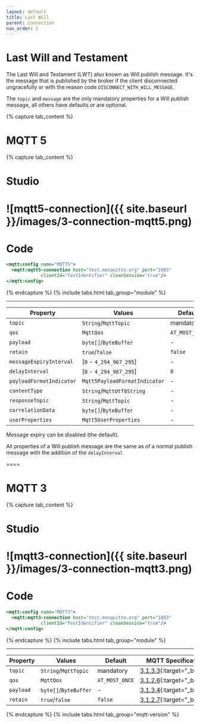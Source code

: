 ```yaml
---
layout: default
title: Last Will
parent: Connection
nav_order: 2
---
```


# Last Will and Testament

The Last Will and Testament (LWT) also known as Will publish message. It's the message that is published by the broker if the client disconnected ungracefully or with the reason code `DISCONNECT_WITH_WILL_MESSAGE`.

The `topic` and `message` are the only mandatory properties for a Will publish message, all others have defaults or are optional.

{% capture tab_content %}

MQTT 5
===

  {% capture tab_content %}
  
  Studio
  ===
![mqtt5-connection]({{ site.baseurl }}/images/3-connection-mqtt5.png)
  ====

  Code
  ===

```xml
<mqtt:config name="MQTT5">
  <mqtt:mqtt5-connection host="test.mosquitto.org" port="1883" 
             clientId="TestIdentifier" cleanSession="true"/>
</mqtt:config>
```

  {% endcapture %}
  {% include tabs.html tab_group="module" %}

---

| Property | Values | Default | MQTT Specification |
| -------- | ------ | ------- | ------------------ |
| `topic` | `String`/`MqttTopic` | mandatory | [3.1.3.3](https://docs.oasis-open.org/mqtt/mqtt/v5.0/os/mqtt-v5.0-os.html#_Toc3901069){:target="_blank"} |
| `qos` | `MqttQos` | `AT_MOST_ONCE` | [3.1.2.6](https://docs.oasis-open.org/mqtt/mqtt/v5.0/os/mqtt-v5.0-os.html#_Toc3901041){:target="_blank"} |
| `payload` | `byte[]`/`ByteBuffer` | - | [3.1.3.4](https://docs.oasis-open.org/mqtt/mqtt/v5.0/os/mqtt-v5.0-os.html#_Toc3901070){:target="_blank"} |
| `retain` | `true`/`false` | `false` | [3.1.2.7](https://docs.oasis-open.org/mqtt/mqtt/v5.0/os/mqtt-v5.0-os.html#_Toc3901042){:target="_blank"} |
| `messageExpiryInterval` | [`0` - `4_294_967_295`] | - | [3.1.3.2.4](https://docs.oasis-open.org/mqtt/mqtt/v5.0/os/mqtt-v5.0-os.html#_Toc3901064){:target="_blank"} |
| `delayInterval` | [`0` - `4_294_967_295`] | `0` | [3.1.3.2.2](https://docs.oasis-open.org/mqtt/mqtt/v5.0/os/mqtt-v5.0-os.html#_Toc3901062){:target="_blank"} |
| `payloadFormatIndicator` | `Mqtt5PayloadFormatIndicator` | - | [3.1.3.2.3](https://docs.oasis-open.org/mqtt/mqtt/v5.0/os/mqtt-v5.0-os.html#_Toc3901063){:target="_blank"} |
| `contentType` | `String`/`MqttUtf8String` | - | [3.1.3.2.5](https://docs.oasis-open.org/mqtt/mqtt/v5.0/os/mqtt-v5.0-os.html#_Toc3901065){:target="_blank"} |
| `responseTopic` | `String`/`MqttTopic` | - | [3.1.3.2.6](https://docs.oasis-open.org/mqtt/mqtt/v5.0/os/mqtt-v5.0-os.html#_Toc3901066){:target="_blank"} |
| `correlationData` | `byte[]`/`ByteBuffer` | - | [3.1.3.2.7](https://docs.oasis-open.org/mqtt/mqtt/v5.0/os/mqtt-v5.0-os.html#_Toc3901067){:target="_blank"} |
| `userProperties` | `Mqtt5UserProperties` | - | [3.1.3.2.8](https://docs.oasis-open.org/mqtt/mqtt/v5.0/os/mqtt-v5.0-os.html#_Toc3901068){:target="_blank"} |

Message expiry can be disabled (the default).

All properties of a Will publish message are the same as of a normal publish message with the 
addition of the `delayInterval`

====

MQTT 3
===

  {% capture tab_content %}
  
  Studio
  ===
![mqtt3-connection]({{ site.baseurl }}/images/3-connection-mqtt3.png)
  ====

  Code
  ===

```xml
<mqtt:config name="MQTT3">
  <mqtt:mqtt3-connection host="test.mosquitto.org" port="1883" 
             clientId="TestIdentifier" cleanSession="true"/>
</mqtt:config>
```

  {% endcapture %}
  {% include tabs.html tab_group="module" %}

---

| Property | Values | Default | MQTT Specification |
| -------- | ------ | ------- | ------------------ |
| `topic` | `String`/`MqttTopic` | mandatory | [3.1.3.3](https://docs.oasis-open.org/mqtt/mqtt/v5.0/os/mqtt-v5.0-os.html#_Toc3901069){:target="_blank"} |
| `qos` | `MqttQos` | `AT_MOST_ONCE` | [3.1.2.6](https://docs.oasis-open.org/mqtt/mqtt/v5.0/os/mqtt-v5.0-os.html#_Toc3901041){:target="_blank"} |
| `payload` | `byte[]`/`ByteBuffer` | - | [3.1.3.4](https://docs.oasis-open.org/mqtt/mqtt/v5.0/os/mqtt-v5.0-os.html#_Toc3901070){:target="_blank"} |
| `retain` | `true`/`false` | `false` | [3.1.2.7](https://docs.oasis-open.org/mqtt/mqtt/v5.0/os/mqtt-v5.0-os.html#_Toc3901042){:target="_blank"} |

{% endcapture %}
{% include tabs.html tab_group="mqtt-version" %}
